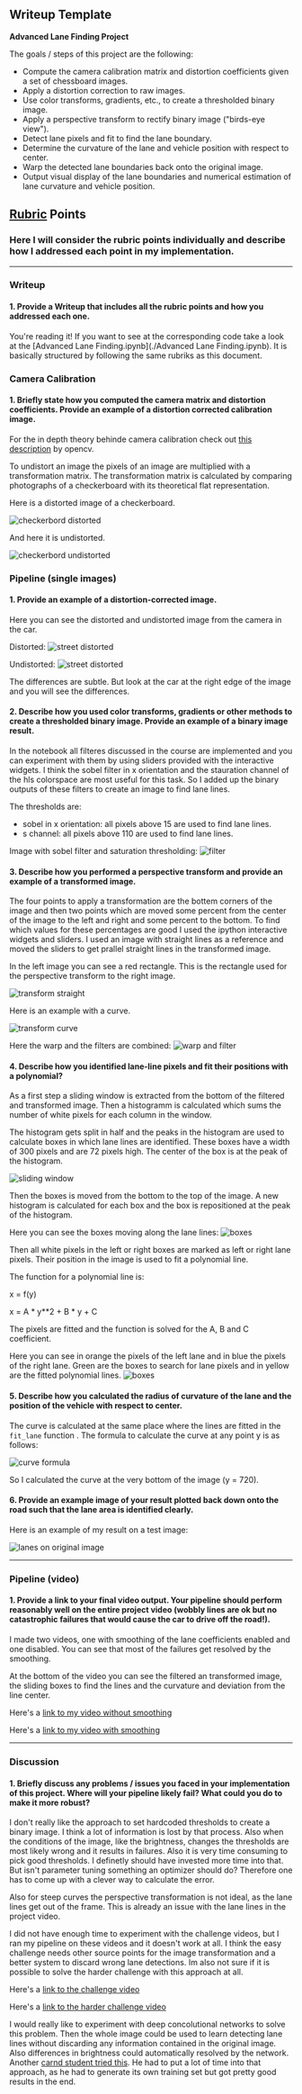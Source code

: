 ## Writeup Template

**Advanced Lane Finding Project**

The goals / steps of this project are the following:

* Compute the camera calibration matrix and distortion coefficients given a set of chessboard images.
* Apply a distortion correction to raw images.
* Use color transforms, gradients, etc., to create a thresholded binary image.
* Apply a perspective transform to rectify binary image ("birds-eye view").
* Detect lane pixels and fit to find the lane boundary.
* Determine the curvature of the lane and vehicle position with respect to center.
* Warp the detected lane boundaries back onto the original image.
* Output visual display of the lane boundaries and numerical estimation of lane curvature and vehicle position.

## [Rubric](https://review.udacity.com/#!/rubrics/571/view) Points

### Here I will consider the rubric points individually and describe how I addressed each point in my implementation.  

---

### Writeup

#### 1. Provide a Writeup that includes all the rubric points and how you addressed each one.   

You're reading it! If you want to see at the corresponding code take a look at the [Advanced Lane Finding.ipynb](./Advanced Lane Finding.ipynb). It is basically structured by following the same rubriks as this document.

### Camera Calibration

#### 1. Briefly state how you computed the camera matrix and distortion coefficients. Provide an example of a distortion corrected calibration image.


For the in depth theory behinde camera calibration check out [this description](https://docs.opencv.org/2.4/doc/tutorials/calib3d/camera_calibration/camera_calibration.html) by opencv.

To undistort an image the pixels of an image are multiplied with a transformation matrix. The transformation matrix is calculated by comparing photographs of a checkerboard with its theoretical flat representation. 

Here is a distorted image of a checkerboard.

![checkerbord distorted](./submission_img/check_undist.png)

And here it is undistorted.

![checkerbord undistorted](./submission_img/check_dist.png)


### Pipeline (single images)

#### 1. Provide an example of a distortion-corrected image.

Here you can see the distorted and undistorted image from the camera in the car.

Distorted:
![street distorted](./submission_img/street_dist.png)

Undistorted:
![street distorted](./submission_img/street_undist.png)

The differences are subtle. But look at the car at the right edge of the image and you will see the differences.

#### 2. Describe how you used color transforms, gradients or other methods to create a thresholded binary image.  Provide an example of a binary image result.

In the notebook all filteres discussed in the course are implemented and you can experiment with them by using sliders provided with the interactive widgets. I think the sobel filter in x orientation and the stauration channel of the hls colorspace are most useful for this task. So I added up the binary outputs of these filters to create an image to find lane lines. 

The thresholds are:

- sobel in x orientation: all pixels above 15 are used to find lane lines.
- s channel: all pixels above 110 are used to find lane lines.

Image with sobel filter and saturation thresholding:
![filter](./submission_img/image_filters.png)


#### 3. Describe how you performed a perspective transform and provide an example of a transformed image.

The four points to apply a transformation are the bottem corners of the image and then two points which are moved some percent from the center of the image to the left and right and some percent to the bottom. To find which values for these percentages are good I used the ipython interactive widgets and sliders. I used an image with straight lines as a reference and moved the sliders to get prallel straight lines in the transformed image.

In the left image you can see a red rectangle. This is the rectangle used for the perspective transform to the right image.

![transform straight](./submission_img/warp_straight.png)

Here is an example with a curve.

![transform curve](./submission_img/warp.png)

Here the warp and the filters are combined:
![warp and filter](./submission_img/warp_filters.png)


#### 4. Describe how you identified lane-line pixels and fit their positions with a polynomial?

As a first step a sliding window is extracted from the bottom of the filtered and transformed image. Then a histogramm is calculated which sums the number of white pixels for each column in the window.

The histogram gets split in half and the peaks in the histogram are used to calculate boxes in which lane lines are identified. These boxes have a width of 300 pixels and are 72 pixels high. The center of the box is at the peak of the histogram.

![sliding window](./submission_img/sliding_window.png)

Then the boxes is moved from the bottom to the top of the image. A new histogram is calculated for each box and the box is repositioned at the peak of the histogram. 

Here you can see the boxes moving along the lane lines:
![boxes](./submission_img/search_boxes.png)

Then all white pixels in the left or right boxes are marked as left or right lane pixels. Their position in the image is used to fit a polynomial line.

The function for a polynomial line is:

x = f(y)

x = A * y**2 + B * y + C

The pixels are fitted and the function is solved for the A, B and C coefficient.

Here you can see in orange the pixels of the left lane and in blue the pixels of the right lane. Green are the boxes to search for lane pixels and in yellow are the fitted polynomial lines.
![boxes](./submission_img/search_boxes_colored.png)



#### 5. Describe how you calculated the radius of curvature of the lane and the position of the vehicle with respect to center.

The curve is calculated at the same place where the lines are fitted in the `fit_lane` function . The formula to calculate the curve at any point y is as follows:

![curve formula](./submission_img/curve_formula.png)

So I calculated the curve at the very bottom of the image (y = 720). 


#### 6. Provide an example image of your result plotted back down onto the road such that the lane area is identified clearly.

Here is an example of my result on a test image:

![lanes on original image](./submission_img/lanes.png)

---

### Pipeline (video)

#### 1. Provide a link to your final video output.  Your pipeline should perform reasonably well on the entire project video (wobbly lines are ok but no catastrophic failures that would cause the car to drive off the road!).

I made two videos, one with smoothing of the lane coefficients enabled and one disabled. You can see that most of the failures get resolved by the smoothing.

At the bottom of the video you can see the filtered an transformed image, the sliding boxes to find the lines and the curvature and deviation from the line center.

Here's a [link to my video without smoothing](./video_out/project_video.mp4)

Here's a [link to my video with smoothing](./video_out/project_video_smooth.mp4)

---

### Discussion

#### 1. Briefly discuss any problems / issues you faced in your implementation of this project.  Where will your pipeline likely fail?  What could you do to make it more robust?

I don't really like the approach to set hardcoded thresholds to create a binary image. I think a lot of information is lost by that process. Also when the conditions of the image, like the brightness, changes the thresholds are most likely wrong and it results in failures. Also it is very time consuming to pick good thresholds. I definetly should have invested more time into that. But isn't parameter tuning something an optimizer should do? Therefore one has to come up with a clever way to calculate the error.

Also for steep curves the perspective transformation is not ideal, as the lane lines get out of the frame. This is already an issue with the lane lines in the project video.

I did not have enough time to experiment with the challenge videos, but I ran my pipeline on these videos and it doesn't work at all. I think the easy challenge needs other source points for the image transformation and a better system to discard wrong lane detections. Im also not sure if it is possible to solve the harder challenge with this approach at all.

Here's a [link to the challenge video](./video_out/challenge_video.mp4)

Here's a [link to the harder challenge video](./video_out/harder_challenge_video.mp4)

I would really like to experiment with deep concolutional networks to solve this problem. Then the whole image could be used to learn detecting lane lines without discarding any information contained in the original image. Also differences in brightness could automatically resolved by the network. Another [carnd student tried this](https://towardsdatascience.com/lane-detection-with-deep-learning-part-1-9e096f3320b7). He had to put a lot of time into that approach, as he had to generate its own training set but got pretty good results in the end.
